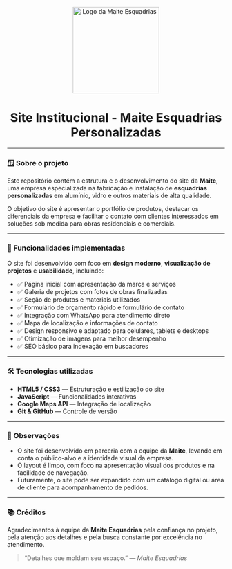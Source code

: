 <p align="center">
  <img src="assets/images/maite_logo.png" alt="Logo da Maite Esquadrias" width="200"/>
</p>

<h1 align="center">Site Institucional - Maite Esquadrias Personalizadas</h1>

---

### 🪟 Sobre o projeto

Este repositório contém a estrutura e o desenvolvimento do site da **Maite**, uma empresa especializada na fabricação e instalação de **esquadrias personalizadas** em alumínio, vidro e outros materiais de alta qualidade.

O objetivo do site é apresentar o portfólio de produtos, destacar os diferenciais da empresa e facilitar o contato com clientes interessados em soluções sob medida para obras residenciais e comerciais.

---

### 🌟 Funcionalidades implementadas

O site foi desenvolvido com foco em **design moderno**, **visualização de projetos** e **usabilidade**, incluindo:

- ✅ Página inicial com apresentação da marca e serviços
- ✅ Galeria de projetos com fotos de obras finalizadas
- ✅ Seção de produtos e materiais utilizados
- ✅ Formulário de orçamento rápido e formulário de contato
- ✅ Integração com WhatsApp para atendimento direto
- ✅ Mapa de localização e informações de contato
- ✅ Design responsivo e adaptado para celulares, tablets e desktops
- ✅ Otimização de imagens para melhor desempenho
- ✅ SEO básico para indexação em buscadores

---

### 🛠️ Tecnologias utilizadas

- **HTML5 / CSS3** — Estruturação e estilização do site
- **JavaScript** — Funcionalidades interativas
- **Google Maps API** — Integração de localização
- **Git & GitHub** — Controle de versão

---

### 📌 Observações

- O site foi desenvolvido em parceria com a equipe da **Maite**, levando em conta o público-alvo e a identidade visual da empresa.
- O layout é limpo, com foco na apresentação visual dos produtos e na facilidade de navegação.
- Futuramente, o site pode ser expandido com um catálogo digital ou área de cliente para acompanhamento de pedidos.

---

### 📚 Créditos

Agradecimentos à equipe da **Maite Esquadrias** pela confiança no projeto, pela atenção aos detalhes e pela busca constante por excelência no atendimento.

> “Detalhes que moldam seu espaço.” — *Maite Esquadrias*
